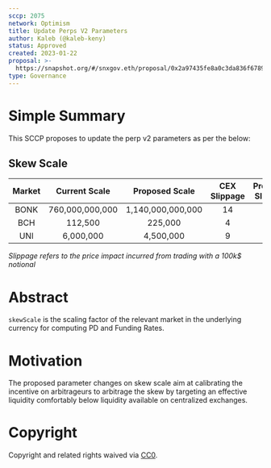 ```yaml
---
sccp: 2075
network: Optimism
title: Update Perps V2 Parameters
author: Kaleb (@kaleb-keny)
status: Approved
created: 2023-01-22
proposal: >-
  https://snapshot.org/#/snxgov.eth/proposal/0x2a97435fe8a0c3da836f67892f69184e8bb5060f903d00c4cd075a2c74dc1b3f
type: Governance
---
```


# Simple Summary

This SCCP proposes to update the perp v2 parameters as per the below:

## Skew Scale

| **Market** | **Current Scale** | **Proposed Scale** | **CEX Slippage** | **Proposed Slippage** |
|:----------:|:-----------------:|:------------------:|:----------------:|:---------------------:|
|    BONK    |  760,000,000,000  |  1,140,000,000,000 |        14        |           39          |
|     BCH    |      112,500      |       225,000      |         4        |           10          |
|     UNI    |     6,000,000     |      4,500,000     |         9        |           17          |

*Slippage refers to the price impact incurred from trading with a 100k$ notional*


# Abstract

`skewScale` is the scaling factor of the relevant market in the underlying currency for computing PD and Funding Rates.

# Motivation

The proposed parameter changes on skew scale aim at calibrating the incentive on arbitrageurs to arbitrage the skew by targeting an effective liquidity comfortably below liquidity available on centralized exchanges.

# Copyright

Copyright and related rights waived via [CC0](https://creativecommons.org/publicdomain/zero/1.0/).



